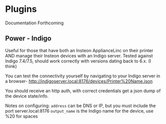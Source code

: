 # Plugins

Documentation Forthcoming

## Power - Indigo

Useful for those that have both an Insteon ApplianceLinc on their printer
AND manage their Insteon devices with an Indigo server. Tested against
Indigo 7.4/7.5, should work correctly with versions dating back to 6.x.
(I think)

You can test the connectivity yourself by navigating to your Indigo server in
a browser-
http://indigoserver.local:8176/devices/Printer%20Name.json

You should receive an http auth, with correct credentials get a json
dump of the device state/info.

Notes on configuring:
`address` can be DNS or IP, but you must include the port server.local:8176
`output_name` is the Indigo name for the device, use %20 for spaces

